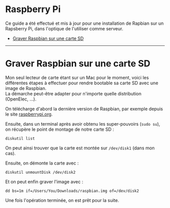 # Raspberry Pi

Ce guide a été effectué et mis à jour pour une installation de Rapbian sur un Rapsberry Pi, dans l'optique de l'utiliser comme serveur.

* [Graver Raspbian sur une carte SD](#graver-raspbian-sur-une-carte-sd)


***

# Graver Raspbian sur une carte SD

Mon seul lecteur de carte étant sur un Mac pour le moment, voici les différentes étapes à effectuer pour rendre bootable sa carte SD avec une image de Raspbian.  
La démarche peut-être adapter pour n'importe quelle distribution (OpenElec, …).

On télécharge d'abord la dernière version de Raspbian, par exemple depuis le site [raspberrypi.org](http://www.raspberrypi.org/downloads/).

Ensuite, dans un terminal après avoir obtenu les super-pouvoirs (`sudo su`), on récupère le point de montage de notre carte SD :

	diskutil list
	
On peut ainsi trouver que la carte est montée sur `/dev/disk1` (dans mon cas).

Ensuite, on démonte la carte avec :

	diskutil unmountDisk /dev/disk2
	
Et on peut enfin graver l'image avec :

	dd bs=1m if=/Users/You/Downloads/raspbian.img of=/dev/disk2
	
Une fois l'opération terminée, on est prêt pour la suite.
